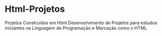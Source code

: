 # Html-Projetos
Projetos Construidos em Html
Desenvolvimento de Projetos para estudos iniciantes na Linguagem de Programação e Marcação como o HTML
